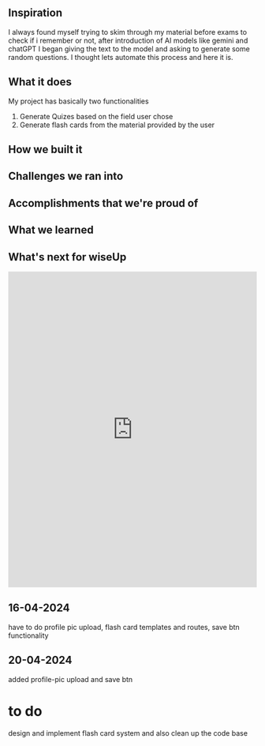 ## Inspiration
I always found myself trying to skim through my material before exams to check if i remember or not,
after introduction of AI models like gemini and chatGPT I began giving the text to the model and asking to generate some random questions. I thought lets automate this process and here it is.

## What it does
My project has basically two functionalities 
1. Generate Quizes based on the field user chose
2. Generate flash cards from the material provided by the user

## How we built it

## Challenges we ran into

## Accomplishments that we're proud of

## What we learned

## What's next for wiseUp

<iframe src="https://scribehow.com/embed/Navigate_and_take_a_quiz_using_interactive_web_platform__D06dz2KUS9iDBKJ9Z04Beg?skipIntro=true" width="100%" height="640" allowfullscreen frameborder="0"></iframe>

## 16-04-2024
have to do profile pic upload, flash card templates and routes, save btn functionality

## 20-04-2024
added profile-pic upload and save btn

# to do
design and implement flash card system
and also clean up the code base